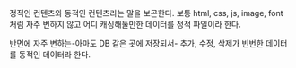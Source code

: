 정적인 컨텐츠와 동적인 컨텐츠라는 말을 보곤한다. 보통 html, css, js, image, font 처럼 자주 변하지 않고 어디 캐싱해둘만한 데이터를 정적 파일이라 한다.

반면에 자주 변하는-아마도 DB 같은 곳에 저장되서- 추가, 수정, 삭제가 빈번한 데이터를 동적인 데이터라 한다.